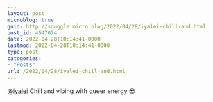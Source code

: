 ```yaml
---
layout: post
microblog: true
guid: http://snuggle.micro.blog/2022/04/28/iyalei-chill-and.html
post_id: 4547074
date: 2022-04-28T10:14:41-0000
lastmod: 2022-04-28T10:14:41-0000
type: post
categories:
- "Posts"
url: /2022/04/28/iyalei-chill-and.html
---
```

<p><span class="h-card" translate="no"><a href="https://chaos.social/@iyalei" class="u-url mention">@<span>iyalei</span></a></span> Chill and vibing with queer energy 😎</p>
